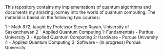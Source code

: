 This repository contains my implementations of quantum algorithms and documents my amazing journey into the world of quantum computing. The material is based on the following two courses:

1 - Math 872, taught by Professor Steven Rayan, University of Saskatchewan
2 - Applied Quantum Computing 1: Fundamentals - Purdue University
3 - Applied Quantum Computing 2: Hardware - Purdue University
4 - Applied Quantum Computing 3: Software - (in progress) Purdue University
